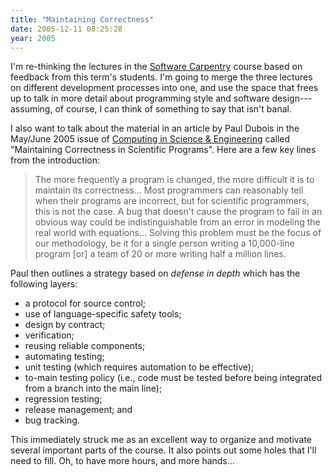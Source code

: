 ```yaml
---
title: "Maintaining Correctness"
date: 2005-12-11 08:25:28
year: 2005
---
```

I'm re-thinking the lectures in the <a href="http://www.third-bit.com/swc">Software Carpentry</a> course based on feedback from this term's students.  I'm going to merge the three lectures on different development processes into one, and use the space that frees up to talk in more detail about programming style and software design---assuming, of course, I can think of something to say that isn't banal.

I also want to talk about the material in an article by Paul Dubois in the May/June 2005 issue of <a href="http://cise.aip.org/cise/">Computing in Science & Engineering</a> called "Maintaining Correctness in Scientific Programs".  Here are a few key lines from the introduction:
<blockquote>The more frequently a program is changed, the more difficult it is to maintain its correctness... Most programmers can reasonably tell when their programs are incorrect, but for scientific programmers, this is not the case.  A bug that doesn't cause the program to fail in an obvious way could be indistinguishable from an error in modeling the real world with equations... Solving this problem must be the focus of our methodology, be it for a single person writing a 10,000-line program [or] a team of 20 or more writing half a million lines.</blockquote>
Paul then outlines a strategy based on <em>defense in depth</em> which has the following layers:
<ul>
	<li>a protocol for source control;</li>
	<li>use of language-specific safety tools;</li>
	<li>design by contract;</li>
	<li>verification;</li>
	<li>reusing reliable components;</li>
	<li>automating testing;</li>
	<li>unit testing (which requires automation to be effective);</li>
	<li>to-main testing policy (i.e., code must be tested before being integrated from a branch into the main line);</li>
	<li>regression testing;</li>
	<li>release management; and</li>
	<li>bug tracking.</li>
</ul>
This immediately struck me as an excellent way to organize and motivate several important parts of the course.  It also points out some holes that I'll need to fill.  Oh, to have more hours, and more hands...

